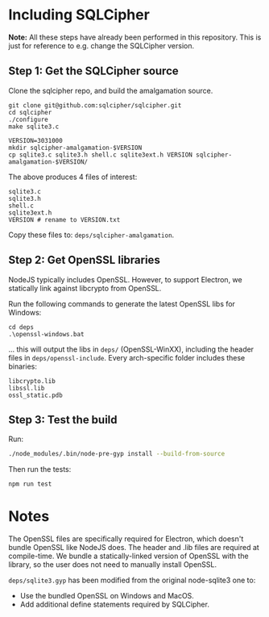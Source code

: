 # Including SQLCipher

**Note:** All these steps have already been performed in this repository. This is just for reference to e.g. change the SQLCipher version.

## Step 1: Get the SQLCipher source

Clone the sqlcipher repo, and build the amalgamation source.

```
git clone git@github.com:sqlcipher/sqlcipher.git
cd sqlcipher
./configure
make sqlite3.c

VERSION=3031000
mkdir sqlcipher-amalgamation-$VERSION
cp sqlite3.c sqlite3.h shell.c sqlite3ext.h VERSION sqlcipher-amalgamation-$VERSION/
```

The above produces 4 files of interest:

```
sqlite3.c
sqlite3.h
shell.c
sqlite3ext.h
VERSION # rename to VERSION.txt
```

Copy these files to: `deps/sqlcipher-amalgamation`.

## Step 2: Get OpenSSL libraries

NodeJS typically includes OpenSSL. However, to support Electron, we statically link against libcrypto from OpenSSL.

Run the following commands to generate the latest OpenSSL libs for Windows:

```
cd deps
.\openssl-windows.bat
```

... this will output the libs in `deps/` (OpenSSL-WinXX), including the header files in `deps/openssl-include`. Every arch-specific folder includes these binaries:

```
libcrypto.lib
libssl.lib
ossl_static.pdb
```

## Step 3: Test the build

Run:

```sh
./node_modules/.bin/node-pre-gyp install --build-from-source
```

Then run the tests:

```sh
npm run test
```


# Notes

The OpenSSL files are specifically required for Electron, which doesn't bundle OpenSSL like NodeJS does. The header and .lib files are required at compile-time. We bundle a statically-linked version of OpenSSL with the library, so the user does not need to manually install OpenSSL.

`deps/sqlite3.gyp` has been modified from the original node-sqlite3 one to:
 * Use the bundled OpenSSL on Windows and MacOS.
 * Add additional define statements required by SQLCipher.

